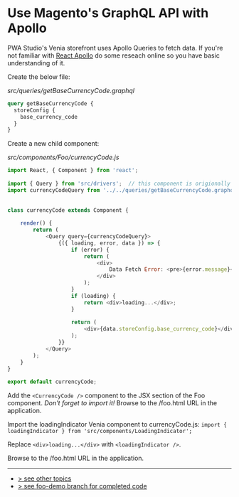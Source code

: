 # Use Magento's GraphQL API with Apollo
PWA Studio's Venia storefront uses Apollo Queries to fetch data. If you're not familiar with [React Apollo] do some reseach online so you have basic understanding of it.    

Create the below file:

_src/queries/getBaseCurrencyCode.graphql_
```graphql
query getBaseCurrencyCode {
  storeConfig {
    base_currency_code
  }
}
```

Create a new child component:

_src/components/Foo/currencyCode.js_
```javascript
import React, { Component } from 'react';
 
import { Query } from 'src/drivers';  // this component is origionally from react-apollo
import currencyCodeQuery from '../../queries/getBaseCurrencyCode.graphql';  // import the query you created above
 
 
class currencyCode extends Component {
 
    render() {
        return (
            <Query query={currencyCodeQuery}>
                {({ loading, error, data }) => {
                    if (error) {
                        return (
                            <div>
                                Data Fetch Error: <pre>{error.message}</pre>
                            </div>
                        );
                    }
                    if (loading) {
                        return <div>loading...</div>;
                    }
 
                    return (
                        <div>{data.storeConfig.base_currency_code}</div>
                    );
                }}
            </Query>
        );
    }
}
 
export default currencyCode;
```

Add the `<CurrencyCode />` component to the JSX section of the Foo component. _Don't forget to import it!_
Browse to the /foo.html URL in the application.

Import the loadingIndicator Venia component to currencyCode.js:
`import { loadingIndicator } from 'src/components/LoadingIndicator';`

Replace `<div>loading...</div>` with `<loadingIndicator />`.

Browse to the /foo.html URL in the application.

---
- [> see other topics](../../README.md#Topics)
- [> see foo-demo branch for completed code](https://github.com/rossmc/how-to-venia/tree/foo-demo/src)

[React Apollo]: https://github.com/apollographql/react-apollo